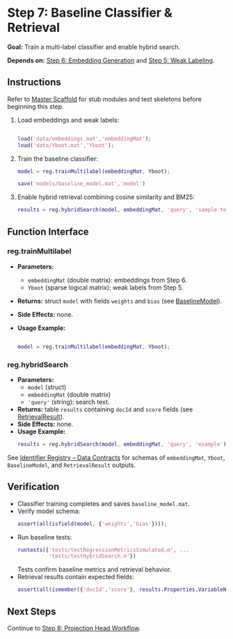 # Step 7: Baseline Classifier & Retrieval

**Goal:** Train a multi-label classifier and enable hybrid search.

**Depends on:** [Step 6: Embedding Generation](step06_embedding_generation.md) and [Step 5: Weak Labeling](step05_weak_labeling.md).

## Instructions
Refer to [Master Scaffold](master_scaffold.md) for stub modules and test skeletons before beginning this step.

1. Load embeddings and weak labels:
   ```matlab

   load('data/embeddings.mat','embeddingMat');
   load('data/Yboot.mat','Yboot');
   ```
2. Train the baseline classifier:
   ```matlab
   model = reg.trainMultilabel(embeddingMat, Yboot);

   save('models/baseline_model.mat','model')
   ```
3. Enable hybrid retrieval combining cosine similarity and BM25:
   ```matlab
   results = reg.hybridSearch(model, embeddingMat, 'query', 'sample text');
   ```

## Function Interface

### reg.trainMultilabel
- **Parameters:**

  - `embeddingMat` (double matrix): embeddings from Step 6.
  - `Yboot` (sparse logical matrix): weak labels from Step 5.

- **Returns:** struct `model` with fields `weights` and `bias` (see [BaselineModel](identifier_registry.md#baselinemodel)).
- **Side Effects:** none.
- **Usage Example:**
  ```matlab

  model = reg.trainMultilabel(embeddingMat, Yboot);

  ```

### reg.hybridSearch
- **Parameters:**
  - `model` (struct)
  - `embeddingMat` (double matrix)
  - `'query'` (string): search text.
- **Returns:** table `results` containing `docId` and `score` fields (see [RetrievalResult](identifier_registry.md#retrievalresult)).
- **Side Effects:** none.
- **Usage Example:**
  ```matlab
  results = reg.hybridSearch(model, embeddingMat, 'query', 'example');
  ```

See [Identifier Registry – Data Contracts](identifier_registry.md#data-contracts) for schemas of `embeddingMat`, `Yboot`, `BaselineModel`, and `RetrievalResult` outputs.



## Verification
- Classifier training completes and saves `baseline_model.mat`.
- Verify model schema:
  ```matlab
  assert(all(isfield(model, {'weights','bias'})));
  ```
- Run baseline tests:
  ```matlab
  runtests({'tests/testRegressionMetricsSimulated.m', ...
            'tests/testHybridSearch.m'})
  ```
  Tests confirm baseline metrics and retrieval behavior.
- Retrieval results contain expected fields:
  ```matlab
  assert(all(ismember({'docId','score'}, results.Properties.VariableNames)));
  ```

## Next Steps
Continue to [Step 8: Projection Head Workflow](step08_projection_head.md).
